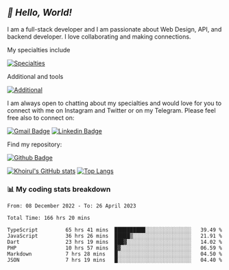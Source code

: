 ## _:wave: Hello, World!_

I am a full-stack developer and I am passionate about Web Design, API, and backend developer. I love collaborating and making connections.

My specialties include

[![Specialties](https://skillicons.dev/icons?i=php,laravel,javascript,react,vue,mysql,tailwind)](https://skillicons.dev)

Additional and tools

[![Additional](https://skillicons.dev/icons?i=bash,vscode,vite,webpack,vercel,git,github,gitlab)](https://skillicons.dev)

I am always open to chatting about my specialties and would love for you to connect with me on Instagram and Twitter or on my Telegram. Please feel free also to connect on:

[![Gmail Badge](https://img.shields.io/badge/-ahmusafir.khoirul@gmail.com-c14438?style=flat&logo=Gmail&logoColor=white&link=mailto:ahmusafir.khoirul@gmail.com)](mailto:ahmusafir.khoirul@gmail.com)
[![Linkedin Badge](https://img.shields.io/badge/-Ahmad_Musafir_Khoirul_Fattah-0072b1?style=flat&logo=Linkedin&logoColor=white&link=https://www.linkedin.com/in/ahmad-musafir-khoirul-fattah-26a53a207/)](https://www.linkedin.com/in/masmuss/)

Find my repository:

[![Github Badge](https://img.shields.io/badge/-masmuss-grey?style=flat&logo=github&logoColor=white&link=https://github.com/masmuss)](https://github.com/masmuss)

[![Khoirul's GitHub stats](https://github-readme-stats.vercel.app/api?username=masmuss&show_icons=true&include_all_commits=true&theme=transparent&layout=compact)](https://github.com/masmuss/github-readme-stats)
[![Top Langs](https://github-readme-stats.vercel.app/api/top-langs/?username=masmuss&theme=transparent&layout=compact)](https://github.com/masmuss/github-readme-stats)

### :bar_chart: My coding stats breakdown

<!--START_SECTION:waka-->

```text
From: 08 December 2022 - To: 26 April 2023

Total Time: 166 hrs 20 mins

TypeScript         65 hrs 41 mins  ██████████░░░░░░░░░░░░░░░   39.49 %
JavaScript         36 hrs 26 mins  █████▒░░░░░░░░░░░░░░░░░░░   21.91 %
Dart               23 hrs 19 mins  ███▓░░░░░░░░░░░░░░░░░░░░░   14.02 %
PHP                10 hrs 57 mins  █▓░░░░░░░░░░░░░░░░░░░░░░░   06.59 %
Markdown           7 hrs 28 mins   █░░░░░░░░░░░░░░░░░░░░░░░░   04.50 %
JSON               7 hrs 19 mins   █░░░░░░░░░░░░░░░░░░░░░░░░   04.40 %
```

<!--END_SECTION:waka-->
